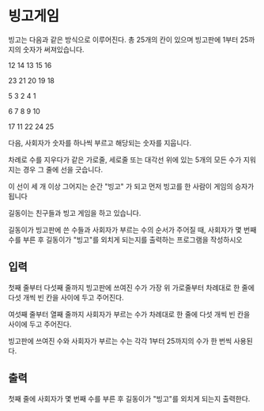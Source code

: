 <h1>빙고게임</h1>
<p>빙고는 다음과 같은 방식으로 이루어진다.
총 25개의 칸이 있으며 빙고판에 1부터 25까지의 숫자가 써져있습니다.

12 14 13 15 16

23 21 20 19 18

5 3 2 4 1

6 7 8 9 10

17 11 22 24 25

다음, 사회자가 숫자를 하나씩 부르고 해당되는 숫자를 지웁니다.

차례로 수를 지우다가 같은 가로줄, 세로줄 또는 대각선 위에 있는 5개의 모든 수가 지워지는 경우 그 줄에 선을 긋습니다.

이 선이 세 개 이상 그어지는 순간 "빙고" 가 되고 먼저 빙고를 한 사람이 게임의 승자가 됩니다

길동이는 친구들과 빙고 게임을 하고 있습니다.

길동이가 빙고판에 쓴 수들과 사회자가 부르는 수의 순서가 주어질 때, 사회자가 몇 번째 수를 부른 후 길동이가 "빙고"를 외치게 되는지를 출력하는 프로그램을 작성하시오

</p>
<h2>입력</h2>
<p>첫째 줄부터 다섯째 줄까지 빙고판에 쓰여진 수가 가장 위 가로줄부터 차례대로 한 줄에 다섯 개씩 빈 칸을 사이에 두고 주어진다. 

여섯째 줄부터 열째 줄까지 사회자가 부르는 수가 차례대로 한 줄에 다섯 개씩 빈 칸을 사이에 두고 주어진다. 

빙고판에 쓰여진 수와 사회자가 부르는 수는 각각 1부터 25까지의 수가 한 번씩 사용된다.</p>

<h2>출력</h2>
<p>첫째 줄에 사회자가 몇 번째 수를 부른 후 길동이가 "빙고"를 외치게 되는지 출력한다.</p>
